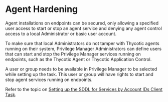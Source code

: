 [title]: # (Agent Hardening)
[tags]: # (endpoint,installation,registration)
[priority]: # (620)
# Agent Hardening

Agent installations on endpoints can be secured, only allowing a specified user access to start or stop an agent service and denying any agent control access to a local Administrator or basic user account.

To make sure that local Administrators do not tamper with Thycotic agents running on their system, Privilege Manager Administrators can define users that can start and stop the Privilege Manager services running on endpoints, such as the Thycotic Agent or Thycotic Application Control.

A user or group needs to be available in Privilege Manager to be selected while setting up the task. This user or group will have rights to start and stop agent services running on endpoints.

Refer to the topic on [Setting up the SDDL for Services by Account IDs Client Task](../../tasks/sddl-client.md).
